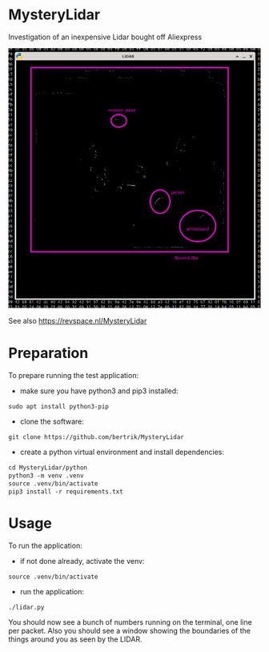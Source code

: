 # MysteryLidar
Investigation of an inexpensive Lidar bought off Aliexpress

![example](images/polar.png)

See also https://revspace.nl/MysteryLidar

# Preparation
To prepare running the test application:
* make sure you have python3 and pip3 installed:
```
sudo apt install python3-pip
```
* clone the software:
```
git clone https://github.com/bertrik/MysteryLidar
```
* create a python virtual environment and install dependencies:
```
cd MysteryLidar/python
python3 -m venv .venv
source .venv/bin/activate
pip3 install -r requirements.txt
```

# Usage
To run the application:
* if not done already, activate the venv:
```
source .venv/bin/activate
```
* run the application:
```
./lidar.py
```

You should now see a bunch of numbers running on the terminal, one line per packet.
Also you should see a window showing the boundaries of the things around you as seen by the LIDAR.

